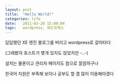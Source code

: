 ```yaml
---
layout: post
title:  "Hello World!"
categories: life
date:   2011-03-20 15:00:04
tags:   wordpress, 워드프레스
---
```


답답했던 XE 엔진 블로그를 버리고 wordpress로 갈아타다

(그래봤자 포스트가 몇개 있지도 않았지만 -..-)

설치는 물론이고 관리자 페이지도 참으로 깔끔하구나

한국어 지원은 부족해 보이나 공부도 할 겸 많이 이용해야겠다